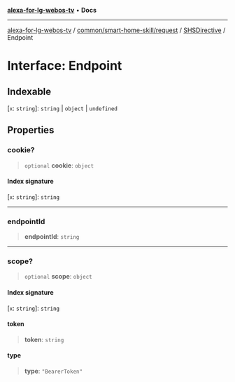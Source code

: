 [**alexa-for-lg-webos-tv**](../../../../../../README.md) • **Docs**

***

[alexa-for-lg-webos-tv](../../../../../../modules.md) / [common/smart-home-skill/request](../../../README.md) / [SHSDirective](../README.md) / Endpoint

# Interface: Endpoint

## Indexable

 \[`x`: `string`\]: `string` \| `object` \| `undefined`

## Properties

### cookie?

> `optional` **cookie**: `object`

#### Index signature

 \[`x`: `string`\]: `string`

***

### endpointId

> **endpointId**: `string`

***

### scope?

> `optional` **scope**: `object`

#### Index signature

 \[`x`: `string`\]: `string`

#### token

> **token**: `string`

#### type

> **type**: `"BearerToken"`
